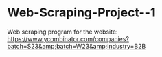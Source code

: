 # Web-Scraping-Project--1
Web scraping program for the website: https://www.ycombinator.com/companies?batch=S23&amp;batch=W23&amp;industry=B2B
